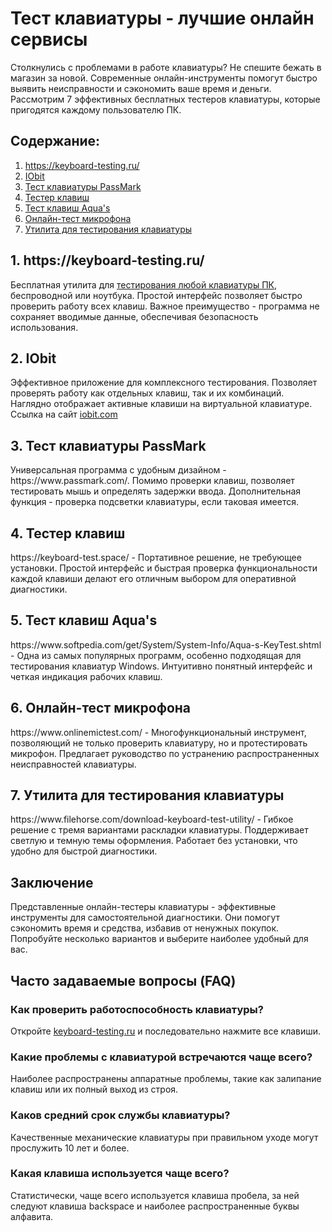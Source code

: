 # Тест клавиатуры - лучшие онлайн сервисы
<p>Столкнулись с проблемами в работе клавиатуры? Не спешите бежать в магазин за новой. Современные онлайн-инструменты помогут быстро выявить неисправности и сэкономить ваше время и деньги. Рассмотрим 7 эффективных бесплатных тестеров клавиатуры, которые пригодятся каждому пользователю ПК.</p>

<h2>Содержание:</h2>
<ol>
  <li><a href="#keyboardtester">https://keyboard-testing.ru/</a></li>
  <li><a href="#iobit">IObit</a></li>
  <li><a href="#passmark">Тест клавиатуры PassMark</a></li>
  <li><a href="#keytester">Тестер клавиш</a></li>
  <li><a href="#aqua">Тест клавиш Aqua's</a></li>
  <li><a href="#mic-test">Онлайн-тест микрофона</a></li>
  <li><a href="#utility">Утилита для тестирования клавиатуры</a></li>
</ol>

<h2 id="keyboardtester">1. https://keyboard-testing.ru/</h2>
<p>Бесплатная утилита для <a href="https://keyboard-testing.ru/">тестирования любой клавиатуры ПК</a>, беспроводной или ноутбука. Простой интерфейс позволяет быстро проверить работу всех клавиш. Важное преимущество - программа не сохраняет вводимые данные, обеспечивая безопасность использования.</p>

<h2 id="iobit">2. IObit</h2>
<p>Эффективное приложение для комплексного тестирования. Позволяет проверять работу как отдельных клавиш, так и их комбинаций. Наглядно отображает активные клавиши на виртуальной клавиатуре. Ссылка на сайт <a href="https://www.iobit.com/en/keyboard-test.php">iobit.com</a></p>

<h2 id="passmark">3. Тест клавиатуры PassMark</h2>
<p>Универсальная программа с удобным дизайном - https://www.passmark.com/. Помимо проверки клавиш, позволяет тестировать мышь и определять задержки ввода. Дополнительная функция - проверка подсветки клавиатуры, если таковая имеется.</p>

<h2 id="keytester">4. Тестер клавиш</h2>
<p>https://keyboard-test.space/ - Портативное решение, не требующее установки. Простой интерфейс и быстрая проверка функциональности каждой клавиши делают его отличным выбором для оперативной диагностики.</p>

<h2 id="aqua">5. Тест клавиш Aqua's</h2>
<p>https://www.softpedia.com/get/System/System-Info/Aqua-s-KeyTest.shtml - Одна из самых популярных программ, особенно подходящая для тестирования клавиатур Windows. Интуитивно понятный интерфейс и четкая индикация рабочих клавиш.</p>

<h2 id="mic-test">6. Онлайн-тест микрофона</h2>
<p>https://www.onlinemictest.com/ - Многофункциональный инструмент, позволяющий не только проверить клавиатуру, но и протестировать микрофон. Предлагает руководство по устранению распространенных неисправностей клавиатуры.</p>

<h2 id="utility">7. Утилита для тестирования клавиатуры</h2>
<p>https://www.filehorse.com/download-keyboard-test-utility/ - Гибкое решение с тремя вариантами раскладки клавиатуры. Поддерживает светлую и темную темы оформления. Работает без установки, что удобно для быстрой диагностики.</p>

<h2>Заключение</h2>
<p>Представленные онлайн-тестеры клавиатуры - эффективные инструменты для самостоятельной диагностики. Они помогут сэкономить время и средства, избавив от ненужных покупок. Попробуйте несколько вариантов и выберите наиболее удобный для вас.</p>

<h2>Часто задаваемые вопросы (FAQ)</h2>
<h3>Как проверить работоспособность клавиатуры?</h3>
<p>Откройте <a href="https://keyboard-testing.ru/">keyboard-testing.ru</a> и последовательно нажмите все клавиши.</p>

<h3>Какие проблемы с клавиатурой встречаются чаще всего?</h3>
<p>Наиболее распространены аппаратные проблемы, такие как залипание клавиш или их полный выход из строя.</p>

<h3>Каков средний срок службы клавиатуры?</h3>
<p>Качественные механические клавиатуры при правильном уходе могут прослужить 10 лет и более.</p>

<h3>Какая клавиша используется чаще всего?</h3>
<p>Статистически, чаще всего используется клавиша пробела, за ней следуют клавиша backspace и наиболее распространенные буквы алфавита.</p>
